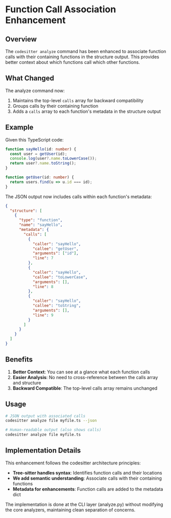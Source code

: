 # Function Call Association Enhancement

## Overview

The `codesitter analyze` command has been enhanced to associate function calls with their containing functions in the structure output. This provides better context about which functions call which other functions.

## What Changed

The analyze command now:
1. Maintains the top-level `calls` array for backward compatibility
2. Groups calls by their containing function
3. Adds a `calls` array to each function's metadata in the structure output

## Example

Given this TypeScript code:
```typescript
function sayHello(id: number) {
  const user = getUser(id);
  console.log(user?.name.toLowerCase());
  return user?.name.toString();
}

function getUser(id: number) {
  return users.find(u => u.id === id);
}
```

The JSON output now includes calls within each function's metadata:
```json
{
  "structure": [
    {
      "type": "function",
      "name": "sayHello",
      "metadata": {
        "calls": [
          {
            "caller": "sayHello",
            "callee": "getUser",
            "arguments": ["id"],
            "line": 7
          },
          {
            "caller": "sayHello",
            "callee": "toLowerCase",
            "arguments": [],
            "line": 8
          },
          {
            "caller": "sayHello",
            "callee": "toString",
            "arguments": [],
            "line": 9
          }
        ]
      }
    }
  ]
}
```

## Benefits

1. **Better Context**: You can see at a glance what each function calls
2. **Easier Analysis**: No need to cross-reference between the calls array and structure
3. **Backward Compatible**: The top-level calls array remains unchanged

## Usage

```bash
# JSON output with associated calls
codesitter analyze file myfile.ts --json

# Human-readable output (also shows calls)
codesitter analyze file myfile.ts
```

## Implementation Details

This enhancement follows the codesitter architecture principles:
- **Tree-sitter handles syntax**: Identifies function calls and their locations
- **We add semantic understanding**: Associate calls with their containing functions
- **Metadata for enhancements**: Function calls are added to the metadata dict

The implementation is done at the CLI layer (analyze.py) without modifying the core analyzers, maintaining clean separation of concerns.
